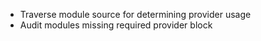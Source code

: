 - Traverse module source for determining provider usage
- Audit modules missing required provider block